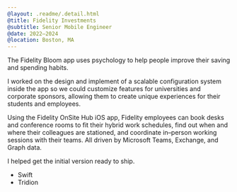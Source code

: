 ```yaml
---
@layout: .readme/.detail.html
@title: Fidelity Investments
@subtitle: Senior Mobile Engineer
@date: 2022–2024
@location: Boston, MA
---
```

The Fidelity Bloom app uses psychology to help people improve their saving and
spending habits.

I worked on the design and implement of a scalable configuration system inside
the app so we could customize features for universities and corporate sponsors,
allowing them to create unique experiences for their students and employees.

Using the Fidelity OnSite Hub iOS app, Fidelity employees can book desks and
conference rooms to fit their hybrid work schedules, find out when and where
their colleagues are stationed, and coordinate in–person working sessions with
their teams. All driven by Microsoft Teams, Exchange, and Graph data.

I helped get the initial version ready to ship.

- Swift
- Tridion
